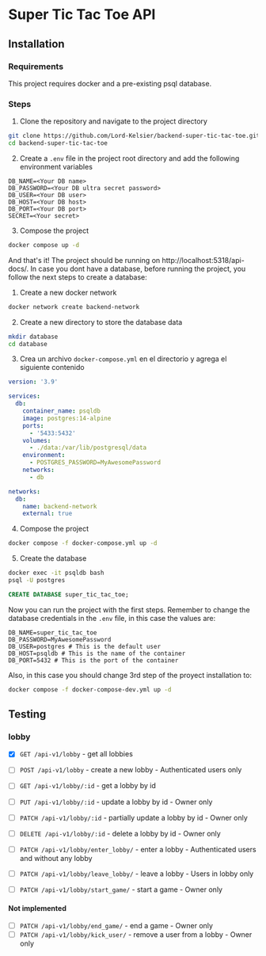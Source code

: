 # Super Tic Tac Toe API

## Installation

### Requirements

This project requires docker and a pre-existing psql database.

### Steps

1. Clone the repository and navigate to the project directory

  ```bash
  git clone https://github.com/Lord-Kelsier/backend-super-tic-tac-toe.git
  cd backend-super-tic-tac-toe
  ```

2. Create a `.env` file in the project root directory and add the following environment variables

  ```env
  DB_NAME=<Your DB name>
  DB_PASSWORD=<Your DB ultra secret password>
  DB_USER=<Your DB user>
  DB_HOST=<Your DB host>
  DB_PORT=<Your DB port>
  SECRET=<Your secret>
  ```

3. Compose the project

  ```bash
  docker compose up -d
  ```

And that's it! The project should be running on http://localhost:5318/api-docs/. In case you dont have a database, before running the project, you follow the next steps to create a database:

1. Create a new docker network

```bash
docker network create backend-network
```

2. Create a new directory to store the database data

```bash
mkdir database
cd database
```

3. Crea un archivo `docker-compose.yml` en el directorio y agrega el siguiente contenido

```yml
version: '3.9'

services:
  db:
    container_name: psqldb
    image: postgres:14-alpine
    ports:
      - '5433:5432'
    volumes:
      - ./data:/var/lib/postgresql/data
    environment:
      - POSTGRES_PASSWORD=MyAwesomePassword
    networks:
      - db

networks:
  db:
    name: backend-network
    external: true
```

4. Compose the project

```bash
docker compose -f docker-compose.yml up -d
```

5. Create the database

```bash
docker exec -it psqldb bash
psql -U postgres
```

```sql
CREATE DATABASE super_tic_tac_toe;
```

Now you can run the project with the first steps.
Remember to change the database credentials in the `.env` file, in this case the values are:

```env
DB_NAME=super_tic_tac_toe
DB_PASSWORD=MyAwesomePassword
DB_USER=postgres # This is the default user
DB_HOST=psqldb # This is the name of the container
DB_PORT=5432 # This is the port of the container
```

Also, in this case you should change 3rd step of the proyect installation to:

```bash
docker compose -f docker-compose-dev.yml up -d
```

## Testing

### lobby

- [x] `GET /api-v1/lobby` - get all lobbies
- [ ] `POST /api-v1/lobby` - create a new lobby - Authenticated users only
- [ ] `GET /api-v1/lobby/:id` - get a lobby by id
- [ ] `PUT /api-v1/lobby/:id` - update a lobby by id - Owner only
- [ ] `PATCH /api-v1/lobby/:id` - partially update a lobby by id - Owner only
- [ ] `DELETE /api-v1/lobby/:id` - delete a lobby by id - Owner only

- [ ] `PATCH /api-v1/lobby/enter_lobby/` - enter a lobby - Authenticated users and without any lobby
- [ ] `PATCH /api-v1/lobby/leave_lobby/` - leave a lobby - Users in lobby only
- [ ] `PATCH /api-v1/lobby/start_game/` - start a game - Owner only

#### Not implemented

- [ ] `PATCH /api-v1/lobby/end_game/` - end a game - Owner only
- [ ] `PATCH /api-v1/lobby/kick_user/` - remove a user from a lobby - Owner only